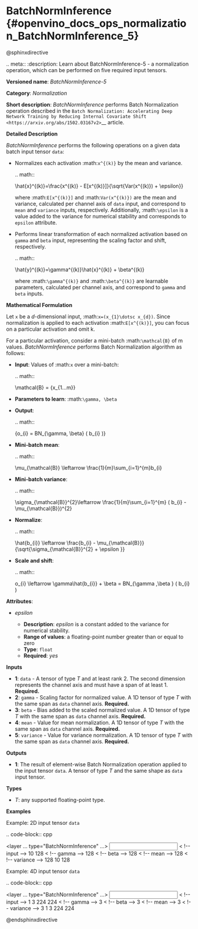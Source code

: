 # BatchNormInference {#openvino_docs_ops_normalization_BatchNormInference_5}

@sphinxdirective

.. meta::
  :description: Learn about BatchNormInference-5 - a normalization operation, which can be 
                performed on five required input tensors.

**Versioned name**: *BatchNormInference-5*

**Category**: *Normalization*

**Short description**: *BatchNormInference* performs Batch Normalization operation described in the `Batch Normalization: Accelerating Deep Network Training by Reducing Internal Covariate Shift <https://arxiv.org/abs/1502.03167v2>`__ article.

**Detailed Description**

*BatchNormInference* performs the following operations on a given data batch input tensor ``data``:

* Normalizes each activation :math:`x^{(k)}` by the mean and variance.

  .. math::
     
     \hat{x}^{(k)}=\frac{x^{(k)} - E[x^{(k)}]}{\sqrt{Var(x^{(k)}) + \epsilon}}
  
  where :math:`E[x^{(k)}]` and :math:`Var(x^{(k)})` are the mean and variance, calculated per channel axis of ``data`` input, and correspond to ``mean`` and ``variance`` inputs, respectively. Additionally, :math:`\epsilon` is a value added to the variance for numerical stability and corresponds to ``epsilon`` attribute.

* Performs linear transformation of each normalized activation based on ``gamma`` and ``beta`` input, representing the scaling factor and shift, respectively.

  .. math::
     
     \hat{y}^{(k)}=\gamma^{(k)}\hat{x}^{(k)} + \beta^{(k)}
  
  where :math:`\gamma^{(k)}` and :math:`\beta^{(k)}` are learnable parameters, calculated per channel axis, and correspond to ``gamma`` and ``beta`` inputs.

**Mathematical Formulation**

Let ``x`` be a *d*-dimensional input, :math:`x=(x_{1}\dotsc x_{d})`. Since normalization is applied to each activation :math:`E[x^{(k)}]`, you can focus on a particular activation and omit k.

For a particular activation, consider a mini-batch :math:`\mathcal{B}` of m values. *BatchNormInference* performs Batch Normalization algorithm as follows:

* **Input**: Values of :math:`x` over a mini-batch:
  
  .. math::
     
     \mathcal{B} = {x_{1...m}}
    
* **Parameters to learn**: :math:`\gamma, \beta`
* **Output**:
  
  .. math::
     
     {o_{i} = BN_{\gamma, \beta} ( b_{i} )}
    
* **Mini-batch mean**:
  
  .. math::
     
     \mu_{\mathcal{B}} \leftarrow \frac{1}{m}\sum_{i=1}^{m}b_{i}

* **Mini-batch variance**:
  
  .. math::
     
     \sigma_{\mathcal{B}}^{2}\leftarrow \frac{1}{m}\sum_{i=1}^{m} ( b_{i} - \mu_{\mathcal{B}})^{2}

* **Normalize**:
  
  .. math::
     
     \hat{b_{i}} \leftarrow \frac{b_{i} - \mu_{\mathcal{B}}}{\sqrt{\sigma_{\mathcal{B}}^{2} + \epsilon }}

* **Scale and shift**:
  
  .. math::
     
     o_{i} \leftarrow \gamma\hat{b_{i}} + \beta = BN_{\gamma ,\beta } ( b_{i} )


**Attributes**:

* *epsilon*
  
  * **Description**: *epsilon* is a constant added to the variance for numerical stability.
  * **Range of values**: a floating-point number greater than or equal to zero
  * **Type**: ``float``
  * **Required**: *yes*

**Inputs**

* **1**: ``data`` - A tensor of type *T* and at least rank 2. The second dimension represents the channel axis and must have a span of at least 1. **Required.**
* **2**: ``gamma`` - Scaling factor for normalized value. A 1D tensor of type *T* with the same span as ``data`` channel axis. **Required.**
* **3**: ``beta`` - Bias added to the scaled normalized value. A 1D tensor of type *T* with the same span as ``data`` channel axis. **Required.**
* **4**: ``mean`` - Value for mean normalization. A 1D tensor of type *T* with the same span as ``data`` channel axis. **Required.**
* **5**: ``variance`` - Value for variance normalization. A 1D tensor of type *T* with the same span as ``data`` channel axis. **Required.**

**Outputs**

* **1**: The result of element-wise Batch Normalization operation applied to the input tensor ``data``. A tensor of type *T* and the same shape as ``data`` input tensor.

**Types**

* *T*: any supported floating-point type.

**Examples**

Example: 2D input tensor ``data``

.. code-block:: cpp
   
   <layer ... type="BatchNormInference" ...>
       <data epsilon="9.99e-06" />
       <input>
           <port id="0">  < !-- input -->
               <dim>10</dim>
               <dim>128</dim>
           </port>
           <port id="1">  < !-- gamma -->
               <dim>128</dim>
           </port>
           <port id="2">  < !-- beta -->
               <dim>128</dim>
           </port>
           <port id="3">  < !-- mean -->
               <dim>128</dim>
           </port>
           <port id="4">  < !-- variance -->
               <dim>128</dim>
           </port>
       </input>
       <output>
           <port id="5">
               <dim>10</dim>
               <dim>128</dim>
           </port>
       </output>
   </layer>

Example: 4D input tensor ``data``

.. code-block:: cpp
   
   <layer ... type="BatchNormInference" ...>
       <data epsilon="9.99e-06" />
       <input>
           <port id="0">  < !-- input -->
               <dim>1</dim>
               <dim>3</dim>
               <dim>224</dim>
               <dim>224</dim>
           </port>
           <port id="1">  < !-- gamma -->
               <dim>3</dim>
           </port>
           <port id="2">  < !-- beta -->
               <dim>3</dim>
           </port>
           <port id="3">  < !-- mean -->
               <dim>3</dim>
           </port>
           <port id="4">  < !-- variance -->
               <dim>3</dim>
           </port>
       </input>
       <output>
           <port id="5">
               <dim>1</dim>
               <dim>3</dim>
               <dim>224</dim>
               <dim>224</dim>
           </port>
       </output>
   </layer>

@endsphinxdirective

